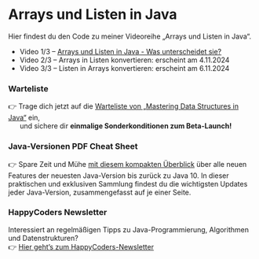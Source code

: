 # Arrays und Listen in Java

Hier findest du den Code zu meiner Videoreihe „Arrays und Listen in Java“.

* Video 1/3 – [Arrays und Listen in Java - Was unterscheidet sie?](https://youtu.be/4iKlbKl3bbI)
* Video 2/3 – Arrays in Listen konvertieren: erscheint am 4.11.2024
* Video 3/3 – Listen in Arrays konvertieren: erscheint am 6.11.2024

### Warteliste
👉 Trage dich jetzt auf die [Warteliste von „Mastering Data Structures in Java“](https://www.happycoders.eu/de/mastering-data-structures-warteliste/) ein, 
<br> &nbsp; &nbsp; &nbsp; und sichere dir **einmalige Sonderkonditionen zum Beta-Launch!**

### Java-Versionen PDF Cheat Sheet
👉 Spare Zeit und Mühe [mit diesem kompakten Überblick](https://www.happycoders.eu/de/java-versionen/) über alle neuen Features der neuesten Java-Version bis zurück zu Java 10.
In dieser praktischen und exklusiven Sammlung findest du die wichtigsten Updates jeder Java-Version, zusammengefasst auf je einer Seite.

### HappyCoders Newsletter
Interessiert an regelmäßigen Tipps zu Java-Programmierung, Algorithmen und Datenstrukturen? 
<br>👉 [Hier geht’s zum HappyCoders-Newsletter](http://www.happycoders.eu/de/newsletter/) 
